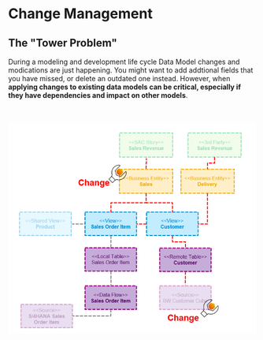 # Change Management

## The "Tower Problem"
During a modeling and development life cycle Data Model changes and modications are just happening. You might want to add addtional fields that you have missed, or delete an outdated one instead. However, when **applying changes to existing data models can be critical, especially if they have dependencies and impact on other models**. 

<br><br>![](/exercises/ex1/images/cm_01.png)
